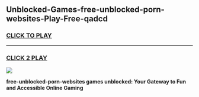 
## Unblocked-Games-free-unblocked-porn-websites-Play-Free-qadcd
<h3>
<a href="https://premium76.site?title=free-unblocked-porn-websites&ref=20M">CLICK TO PLAY</a></h3>
<hr>

<h3>
<a href="https://premium76.site?title=free-unblocked-porn-websites&ref=20M">CLICK 2 PLAY</a>
  
</h3>

<a href="https://premium76.site?title=free-unblocked-porn-websites&ref=19M"><img src="https://clearcache.store/games.png"></a>


**free-unblocked-porn-websites games unblocked: Your Gateway to Fun and Accessible Online Gaming**
